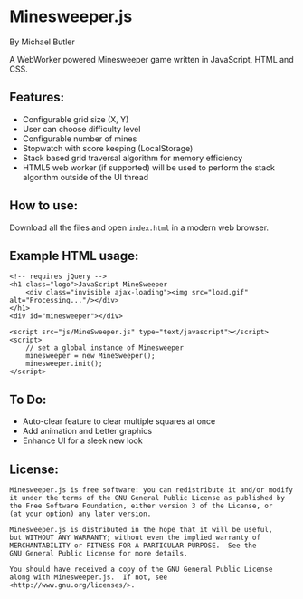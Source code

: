 Minesweeper.js
===========
By Michael Butler

A WebWorker powered Minesweeper game written in JavaScript, HTML and CSS.

Features:
-----------
+ Configurable grid size (X, Y)
+ User can choose difficulty level
+ Configurable number of mines
+ Stopwatch with score keeping (LocalStorage)
+ Stack based grid traversal algorithm for memory efficiency
+ HTML5 web worker (if supported) will be used to perform the stack algorithm outside of the UI thread

How to use:
-----------
Download all the files and open `index.html` in a modern web browser.

Example HTML usage:
-----------
```
<!-- requires jQuery -->
<h1 class="logo">JavaScript MineSweeper
    <div class="invisible ajax-loading"><img src="load.gif" alt="Processing..."/></div>
</h1>
<div id="minesweeper"></div>

<script src="js/MineSweeper.js" type="text/javascript"></script>
<script>
    // set a global instance of Minesweeper
    minesweeper = new MineSweeper();
    minesweeper.init();
</script>
```

To Do:
-----------
+ Auto-clear feature to clear multiple squares at once
+ Add animation and better graphics
+ Enhance UI for a sleek new look


License:
-----------
    Minesweeper.js is free software: you can redistribute it and/or modify
    it under the terms of the GNU General Public License as published by
    the Free Software Foundation, either version 3 of the License, or
    (at your option) any later version.

    Minesweeper.js is distributed in the hope that it will be useful,
    but WITHOUT ANY WARRANTY; without even the implied warranty of
    MERCHANTABILITY or FITNESS FOR A PARTICULAR PURPOSE.  See the
    GNU General Public License for more details.

    You should have received a copy of the GNU General Public License
    along with Minesweeper.js.  If not, see <http://www.gnu.org/licenses/>.
